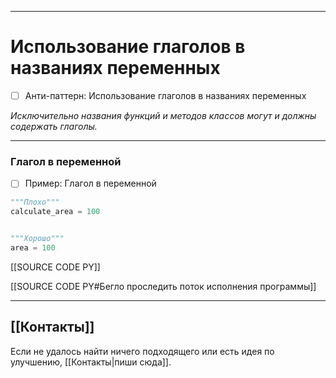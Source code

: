 ***
# Использование глаголов в названиях переменных
- [ ] Анти-паттерн: Использование глаголов в названиях переменных

_Исключительно названия функций и методов классов могут и должны содержать глаголы._

***
### Глагол в переменной
- [ ] Пример: Глагол в переменной

```python
"""Плохо"""
calculate_area = 100


"""Хорошо"""
area = 100
```

[[SOURCE CODE PY]]

[[SOURCE CODE PY#Бегло проследить поток исполнения программы]]

***
## [[Контакты]]
Если не удалось найти ничего подходящего или есть идея по улучшению, [[Контакты|пиши сюда]].
